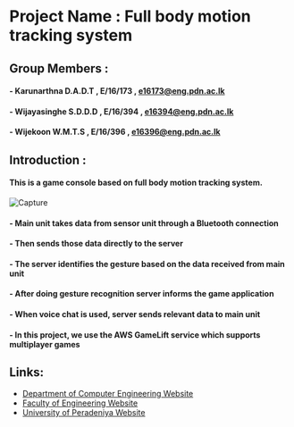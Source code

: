 # Project Name : Full body motion tracking system
 
 ## Group Members :
 #### - Karunarthna D.A.D.T , E/16/173 , e16173@eng.pdn.ac.lk
 #### - Wijayasinghe S.D.D.D , E/16/394 , e16394@eng.pdn.ac.lk
 #### - Wijekoon W.M.T.S , E/16/396 , e16396@eng.pdn.ac.lk
 
 ## Introduction :
 
 #### This is a game console based on full body motion tracking system.
 
 ![Capture](https://user-images.githubusercontent.com/67902627/96344246-c2e85e00-10b7-11eb-88a1-70949e9012bc.PNG)
 
 
 #### - Main unit takes data from sensor unit through a Bluetooth connection
 #### - Then sends those data directly to the server
 #### - The server identifies the gesture based on the data received from main unit

 #### - After doing gesture recognition server informs the game application
 #### - When voice chat is used, server sends relevant data to main unit
 #### - In this project, we use the AWS GameLift service which supports multiplayer games


 

## Links:
- [Department of Computer Engineering Website](http://www.ce.pdn.ac.lk/) 
- [Faculty of Engineering Website](https://eng.pdn.ac.lk/) 
- [University of Peradeniya Website](https://www.pdn.ac.lk/)
